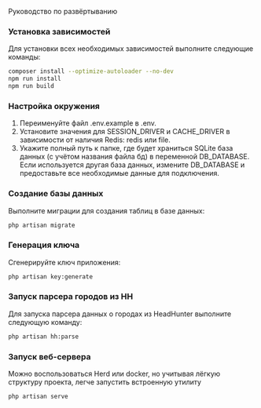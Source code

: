Руководство по развёртыванию

### Установка зависимостей

Для установки всех необходимых зависимостей выполните следующие команды:

```bash
composer install --optimize-autoloader --no-dev
npm run install
npm run build
```

### Настройка окружения

1. Переименуйте файл .env.example в .env.
2. Установите значения для SESSION_DRIVER и CACHE_DRIVER в зависимости от наличия Redis: redis или file.
3. Укажите полный путь к папке, где будет храниться SQLite база данных (с учётом названия файла бд) в переменной
   DB_DATABASE.
   Если используется другая база данных, измените DB_DATABASE и предоставьте все необходимые данные для подключения.

### Создание базы данных

Выполните миграции для создания таблиц в базе данных:

```bash
php artisan migrate
```

### Генерация ключа

Сгенерируйте ключ приложения:

```bash
php artisan key:generate
```

### Запуск парсера городов из HH

Для запуска парсера данных о городах из HeadHunter выполните следующую команду:

```bash
php artisan hh:parse
```

### Запуск веб-сервера

Можно воспользоваться Herd или docker,
но учитывая лёгкую структуру проекта, легче запустить встроенную утилиту

```bash
php artisan serve
```